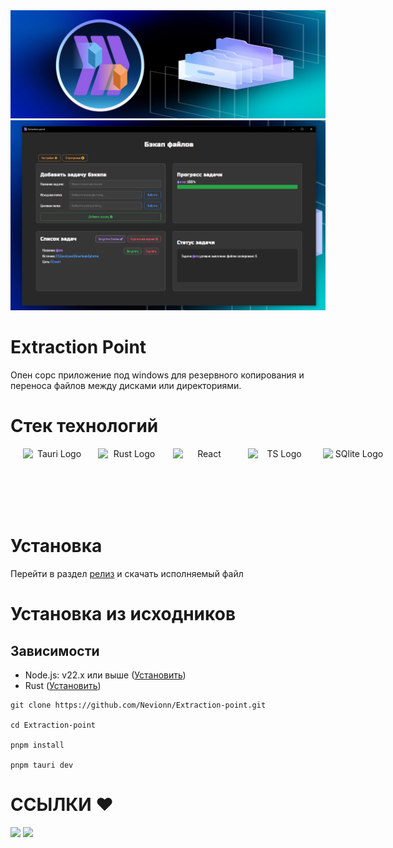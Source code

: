 <img src="./src/assets/banner.webp" alt="banner">
<img src="./src/assets/preview.webp" alt="preview">

# Extraction Point

Опен сорс приложение под windows для резервного копирования и переноса файлов между дисками или директориями.

# Стек технологий

<div align="center" style="display: flex; align-items: center;">
  <span style="margin: 0 10px; font-size: 24px;"> </span>
  <img src="https://cdn.jsdelivr.net/gh/devicons/devicon@latest/icons/tauri/tauri-original.svg" alt="Tauri Logo" width="100" height="100">
  <span style="margin: 0 10px; font-size: 24px;"> </span>
  <img src="https://upload.wikimedia.org/wikipedia/commons/thumb/d/d5/Rust_programming_language_black_logo.svg/512px-Rust_programming_language_black_logo.svg.png" alt="Rust Logo" width="100" height="100">
  <span style="margin: 0 10px; font-size: 24px;"> </span>
  <img src="https://upload.wikimedia.org/wikipedia/commons/a/a7/React-icon.svg" alt="React" width="100" height="100">
  <span style="margin: 0 10px; font-size: 24px;"> </span>
  <img src="https://upload.wikimedia.org/wikipedia/commons/4/4c/Typescript_logo_2020.svg" alt="TS Logo" width="100" height="100">
  <span style="margin: 0 10px; font-size: 24px;"> </span>
  <img src="https://upload.wikimedia.org/wikipedia/commons/thumb/3/38/SQLite370.svg/2560px-SQLite370.svg.png" alt="SQlite Logo" width="100" height="100">
  <span style="margin: 0 10px; font-size: 24px;"> </span>
</div>

# Установка

Перейти в раздел [релиз](https://github.com/Nevionn/Extraction-point/releases) и скачать исполняемый файл

# Установка из исходников

## Зависимости

- Node.js: v22.x или выше ([Установить](https://nodejs.org/en))
- Rust ([Установить](https://rust-lang.org/tools/install/))

```bush
git clone https://github.com/Nevionn/Extraction-point.git

cd Extraction-point

pnpm install

pnpm tauri dev
```

# ССЫЛКИ ❤️

[<img src="https://gitlab.com/prolinux410/owl_dots/-/raw/main/.img/git_tg.png?ref_type=heads" width="100">](https://t.me/ancient_nevionn)
[<img src="https://gitlab.com/prolinux410/owl_dots/-/raw/main/.img/git_coffee.png?ref_type=heads" width="100">](https://www.donationalerts.com/r/nevion)
